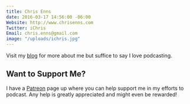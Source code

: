 ```yaml
---
title: Chris Enns
date: 2016-03-17 14:56:00 -06:00
Website: http://www.chrisenns.com
Twitter: iChris
Email: chris.enns@gmail.com
image: "/uploads/ichris.jpg"
---
```


Visit my [blog](http://chrisenns.com) for more about me but suffice to say I love podcasting.

## Want to Support Me?

I have a [Patreon](http://www.patreon.com/ichris) page up where you can help support me in my efforts to podcast. Any help is greatly appreciated and might even be rewarded!